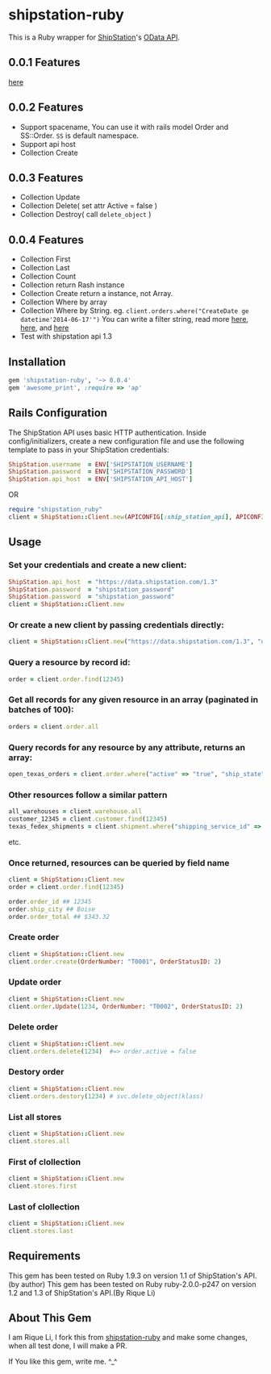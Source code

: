 shipstation-ruby
================

This is a Ruby wrapper for [ShipStation](http://www.shipstation.com/)'s [OData API](http://api.shipstation.com/MainPage.ashx).

## 0.0.1 Features
[here](https://github.com/codyduval/shipstation-ruby)

## 0.0.2 Features

* Support spacename, You can use it with rails model Order and SS::Order. `SS` is default namespace.
* Support api host
* Collection Create

## 0.0.3 Features

* Collection Update
* Collection Delete( set attr Active = false )
* Collection Destroy( call `delete_object` )

## 0.0.4 Features

* Collection First
* Collection Last
* Collection Count
* Collection return Rash instance
* Collection Create return a instance, not Array.
* Collection Where by array
* Collection Where by String. eg. `client.orders.where("CreateDate ge datetime'2014-06-17'")` 
You can write a filter string, read more [here](http://msdn.microsoft.com/en-us/library/ff478141.aspx), [here](http://www.odata.org/documentation/odata-version-3-0/odata-version-3-0-core-protocol), and [here](http://docs.oasis-open.org/odata/odata/v4.0/os/part1-protocol/odata-v4.0-os-part1-protocol.html#_Built-in_Query_Functions)
* Test with shipstation api 1.3

## Installation

``` ruby
gem 'shipstation-ruby', '~> 0.0.4'
gem 'awesome_print', :require => 'ap'
```

## Rails Configuration

The ShipStation API uses basic HTTP authentication. Inside config/initializers, create a new configuration file and use the following template to pass in your ShipStation credentials:

``` ruby
ShipStation.username  = ENV['SHIPSTATION_USERNAME']
ShipStation.password  = ENV['SHIPSTATION_PASSWORD']
ShipStation.api_host  = ENV['SHIPSTATION_API_HOST']
```

OR

```ruby
require "shipstation_ruby"
client = ShipStation::Client.new(APICONFIG[:ship_station_api], APICONFIG[:ship_station_account], APICONFIG[:ship_station_password])
```

## Usage

### Set your credentials and create a new client:
``` ruby
ShipStation.api_host  = "https://data.shipstation.com/1.3"
ShipStation.password  = "shipstation_password"
ShipStation.password  = "shipstation_password"
client = ShipStation::Client.new
```

### Or create a new client by passing credentials directly:
``` ruby
client = ShipStation::Client.new("https://data.shipstation.com/1.3", "username", "password")
```

### Query a resource by record id:
``` ruby
order = client.order.find(12345)
```

### Get all records for any given resource in an array (paginated in batches of 100):
``` ruby
orders = client.order.all
```

### Query records for any resource by any attribute, returns an array:
``` ruby
open_texas_orders = client.order.where("active" => "true", "ship_state" => "TX")
```

### Other resources follow a similar pattern
``` ruby
all_warehouses = client.warehouse.all
customer_12345 = client.customer.find(12345)
texas_fedex_shipments = client.shipment.where("shipping_service_id" => 0001, "state" => "TX")
```
etc.

### Once returned, resources can be queried by field name
``` ruby
client = ShipStation::Client.new
order = client.order.find(12345)

order.order_id ## 12345
order.ship_city ## Boise
order.order_total ## $343.32
```

### Create order
```ruby
client = ShipStation::Client.new
client.order.create(OrderNumber: "T0001", OrderStatusID: 2)
```

### Update order
```ruby
client = ShipStation::Client.new
client.order.Update(1234, OrderNumber: "T0002", OrderStatusID: 2)
```

### Delete order
```ruby
client = ShipStation::Client.new
client.orders.delete(1234)  #=> order.active = false
```

### Destory order
```ruby
client = ShipStation::Client.new
client.orders.destory(1234) # svc.delete_object(klass)
```

### List all stores
```ruby
client = ShipStation::Client.new
client.stores.all
```

### First of clollection
```ruby
client = ShipStation::Client.new
client.stores.first
```

### Last of clollection
```ruby
client = ShipStation::Client.new
client.stores.last
```

## Requirements
This gem has been tested on Ruby 1.9.3 on version 1.1 of ShipStation's API.(by author)
This gem has been tested on Ruby ruby-2.0.0-p247 on version 1.2 and 1.3 of ShipStation's API.(By Rique Li)

## About This Gem

I am Rique Li, I fork this from [shipstation-ruby](https://github.com/codyduval/shipstation-ruby/) and make some changes, when all test done, I will make a PR.

If You like this gem, write me. ^_^


